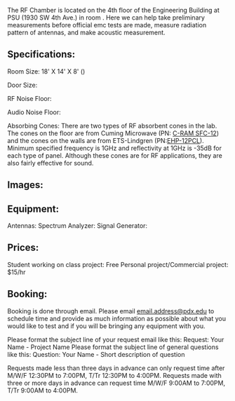 The RF Chamber is located on the 4th floor of the Engineering Building at PSU (1930 SW 4th Ave.) in room . Here we can help take preliminary measurements before official emc tests are made, measure radiation pattern of antennas, and make acoustic measurement. 

## Specifications:
Room Size: 18' X 14' X 8' ()

Door Size:

RF Noise Floor:  

Audio Noise Floor:

Absorbing Cones: There are two types of RF absorbent cones in the lab. The cones on the floor are from Cuming Microwave (PN: [C-RAM SFC-12](https://www.cumingmicrowave.com/pdf/390-Anechoic%20Chamber%20Mat'ls/390-1%20C-RAM%20SFC.pdf)) and the cones on the walls are from ETS-Lindgren (PN:[EHP-12PCL](http://www.ets-lindgren.com/pdf/absorber.pdf)). Minimum specified frequency is 1GHz and reflectivity at 1GHz is -35dB for each type of panel. Although these cones are for RF applications, they are also fairly effective for sound.

## Images:

## Equipment:
Antennas:
Spectrum Analyzer:
Signal Generator:

## Prices:
Student working on class project: Free
Personal project/Commercial project: $15/hr

## Booking:
Booking is done through email. Please email email.address@pdx.edu to schedule time and provide as much information as possible about what you would like to test and if you will be bringing any equipment with you. 

Please format the subject line of your request email like this: Request: Your Name - Project Name
Please format the subject line of general questions like this: Question: Your Name - Short description of question


Requests made less than three days in advance can only request time after M/W/F 12:30PM to 7:00PM, T/Tr 12:30PM to 4:00PM.
Requests made with three or more days in advance can request time M/W/F 9:00AM to 7:00PM, T/Tr 9:00AM to 4:00PM.



